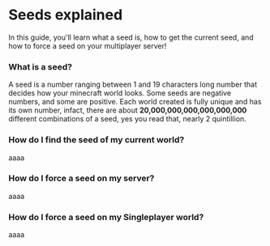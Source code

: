 # Seeds explained
In this guide, you'll learn what a seed is, how to get the current seed, and how to force a seed on your multiplayer server!

### What is a seed?
A seed is a number ranging between 1 and 19 characters long number that decides how your minecraft world looks.
Some seeds are negative numbers, and some are positive. Each world created is fully unique and has its own number, infact, there are about **20,000,000,000,000,000,000**
different combinations of a seed, yes you read that, nearly 2 quintillion.

### How do I find the seed of my current world?
aaaa

### How do I force a seed on my server?
aaaa

### How do I force a seed on my Singleplayer world?
aaaa
